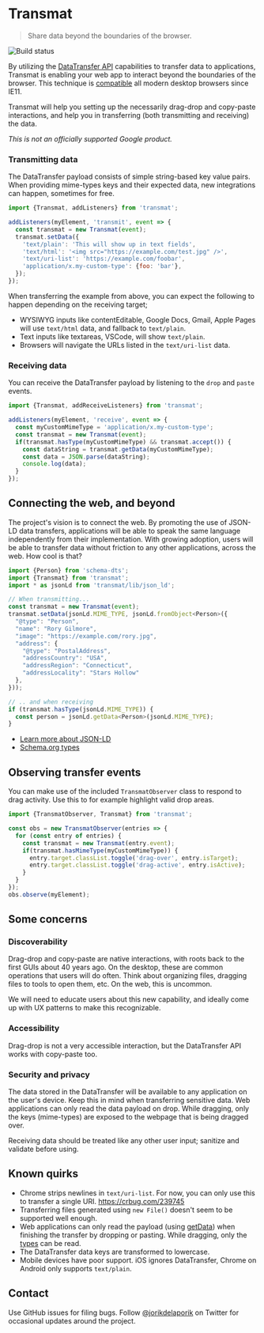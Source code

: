 # Transmat
> Share data beyond the boundaries of the browser.

![Build status](https://github.com/google/transmat/actions/workflows/node.js.yml/badge.svg)

By utilizing the [DataTransfer API](https://developer.mozilla.org/en-US/docs/Web/API/DataTransfer)
capabilities to transfer data to applications, Transmat is enabling your web app
to interact beyond the boundaries of the browser. This technique is
[compatible](https://caniuse.com/mdn-api_datatransfer_setdata) all modern
desktop browsers since IE11.

Transmat will help you setting up the necessarily drag-drop and copy-paste
interactions, and help you in transferring (both transmitting and receiving) the
data.

*This is not an officially supported Google product.*

### Transmitting data
The DataTransfer payload consists of simple string-based key value pairs. When
providing mime-types keys and their expected data, new integrations can happen,
sometimes for free.

```js
import {Transmat, addListeners} from 'transmat';

addListeners(myElement, 'transmit', event => {
  const transmat = new Transmat(event);
  transmat.setData({
    'text/plain': 'This will show up in text fields',
    'text/html': '<img src="https://example.com/test.jpg" />',
    'text/uri-list': 'https://example.com/foobar',
    'application/x.my-custom-type': {foo: 'bar'},
  });
});
```

When transferring the example from above, you can expect the following to happen
depending on the receiving target;

- WYSIWYG inputs like contentEditable, Google Docs, Gmail, Apple Pages will use
  `text/html` data, and fallback to `text/plain`.
- Text inputs like textareas, VSCode, will show `text/plain`.
- Browsers will navigate the URLs listed in the `text/uri-list` data.

### Receiving data
You can receive the DataTransfer payload by listening to the `drop` and `paste`
events.

```js
import {Transmat, addReceiveListeners} from 'transmat';

addListeners(myElement, 'receive', event => {
  const myCustomMimeType = 'application/x.my-custom-type';
  const transmat = new Transmat(event);
  if(transmat.hasType(myCustomMimeType) && transmat.accept()) {
    const dataString = transmat.getData(myCustomMimeType);
    const data = JSON.parse(dataString);
    console.log(data);
  }
});
```

## Connecting the web, and beyond
The project's vision is to connect the web. By promoting the use of JSON-LD data
transfers, applications will be able to speak the same language independently from
their implementation. With growing adoption, users will be able to transfer data
without friction to any other applications, across the web. How cool is that?

```js
import {Person} from 'schema-dts';
import {Transmat} from 'transmat';
import * as jsonLd from 'transmat/lib/json_ld';

// When transmitting...
const transmat = new Transmat(event);
transmat.setData(jsonLd.MIME_TYPE, jsonLd.fromObject<Person>({
  "@type": "Person",
  "name": "Rory Gilmore",
  "image": "https://example.com/rory.jpg",
  "address": {
    "@type": "PostalAddress",
    "addressCountry": "USA",
    "addressRegion": "Connecticut",
    "addressLocality": "Stars Hollow"
  },
}));

// .. and when receiving
if (transmat.hasType(jsonLd.MIME_TYPE)) {
  const person = jsonLd.getData<Person>(jsonLd.MIME_TYPE);
}
```

- [Learn more about JSON-LD](https://json-ld.org/)
- [Schema.org types](https://schema.org/Thing)

## Observing transfer events
You can make use of the included `TransmatObserver` class to respond to drag
activity. Use this to for example highlight valid drop areas.

```js
import {TransmatObserver, Transmat} from 'transmat';

const obs = new TransmatObserver(entries => {
  for (const entry of entries) {
    const transmat = new Transmat(entry.event);
    if(transmat.hasMimeType(myCustomMimeType)) {
      entry.target.classList.toggle('drag-over', entry.isTarget);
      entry.target.classList.toggle('drag-active', entry.isActive);
    }
  }
});
obs.observe(myElement);
```

## Some concerns
### Discoverability
Drag-drop and copy-paste are native interactions, with roots back to the first
GUIs about 40 years ago. On the desktop, these are common operations that users
will do often. Think about organizing files, dragging files to tools to open
them, etc. On the web, this is uncommon.

We will need to educate users about this new capability, and ideally come up
with UX patterns to make this recognizable.

### Accessibility
Drag-drop is not a very accessible interaction, but the DataTransfer API works
with copy-paste too.

### Security and privacy
The data stored in the DataTransfer will be available to any application on the
user's device. Keep this in mind when transferring sensitive data. Web
applications can only read the data payload on drop. While dragging, only the keys
(mime-types) are exposed to the webpage that is being dragged over.

Receiving data should be treated like any other user input; sanitize and
validate before using.

## Known quirks
- Chrome strips newlines in `text/uri-list`. For now, you can only use this to
  transfer a single URI. https://crbug.com/239745
- Transferring files generated using `new File()` doesn't seem to be supported
  well enough.
- Web applications can only read the payload (using
  [getData](https://developer.mozilla.org/en-US/docs/Web/API/DataTransfer/getData))
  when finishing the transfer by dropping or pasting. While dragging, only the
  [types](https://developer.mozilla.org/en-US/docs/Web/API/DataTransfer/types)
  can be read.
- The DataTransfer data keys are transformed to lowercase.
- Mobile devices have poor support. iOS ignores DataTransfer, Chrome on Android
  only supports `text/plain`.

## Contact
Use GitHub issues for filing bugs. Follow
[@jorikdelaporik](https://twitter.com/jorikdelaporik) on Twitter for occasional
updates around the project.
